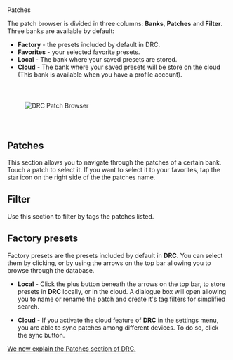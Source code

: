 #

Patches

The patch browser is divided in three columns: **Banks**, **Patches** and **Filter**. Three banks are available by default:

- **Factory** - the presets included by default in DRC.
- **Favorites** - your selected favorite presets.
- **Local** - The bank where your saved presets are stored.
- **Cloud** - The bank where your saved presets will be store on the cloud \(This bank is available when you have a profile account\).

<img src="https://www.imaginando.pt/images/products/drc/help/patches/patch-browser.jpg" alt="DRC Patch Browser" style="padding: 40px; bottom-padding: 0px" />

## Patches

This section allows you to navigate through the patches of a certain bank. Touch a patch to select it. If you want to select it to your favorites, tap the star icon on the right side of the the patches name.

## Filter

Use this section to filter by tags the patches listed.

## Factory presets

Factory presets are the presets included by default in **DRC**. You can select them by clicking, or by using the arrows on the top bar allowing you to browse through the database.

- **Local** - Click the plus button beneath the arrows on the top bar, to store presets in **DRC** locally, or in the cloud. A dialogue box will open allowing you to name or rename the patch and create it's tag filters for simplified search.

- **Cloud** - If you activate the cloud feature of **DRC** in the settings menu, you are able to sync patches among different devices. To do so, click the sync button.

[We now explain the Patches section of DRC.](patches)
